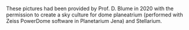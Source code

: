 These pictures had been provided by Prof. D. Blume in 2020 with the permission to create a sky culture for dome planeatrium (performed with Zeiss PowerDome software in Planetarium Jena) and Stellarium. 
